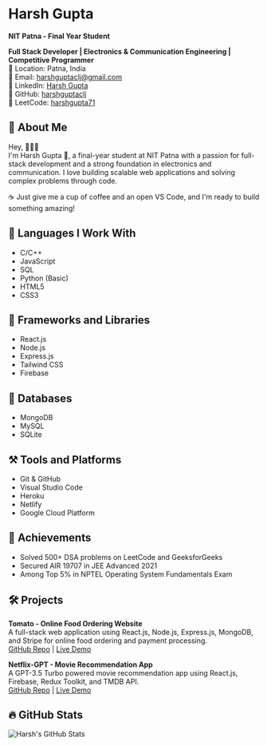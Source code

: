 # Harsh Gupta

**NIT Patna - Final Year Student**

**Full Stack Developer | Electronics & Communication Engineering | Competitive Programmer**  
📍 Location: Patna, India  
📧 Email: [harshguptaclj@gmail.com](mailto:harshguptaclj@gmail.com)  
🔗 LinkedIn: [Harsh Gupta](https://www.linkedin.com/in/harshgupta)  
💼 GitHub: [harshguptaclj](https://github.com/harshguptaclj)  
🧩 LeetCode: [harshgupta71](https://leetcode.com/u/harshgupta71/)


## 🌟 About Me

Hey, 🙋🏼‍♂️  
I'm Harsh Gupta 🤠, a final-year student at NIT Patna with a passion for full-stack development and a strong foundation in electronics and communication. I love building scalable web applications and solving complex problems through code.

☕ Just give me a cup of coffee and an open VS Code, and I'm ready to build something amazing!

## 💪 Languages I Work With

- C/C++
- JavaScript
- SQL
- Python (Basic)
- HTML5
- CSS3

## 🚀 Frameworks and Libraries

- React.js
- Node.js
- Express.js
- Tailwind CSS
- Firebase

## 🏪 Databases

- MongoDB
- MySQL
- SQLite

## ⚒️ Tools and Platforms

- Git & GitHub
- Visual Studio Code
- Heroku
- Netlify
- Google Cloud Platform

## 🎯 Achievements

- Solved 500+ DSA problems on LeetCode and GeeksforGeeks
- Secured AIR 19707 in JEE Advanced 2021
- Among Top 5% in NPTEL Operating System Fundamentals Exam

## 🛠️ Projects

**Tomato - Online Food Ordering Website**  
A full-stack web application using React.js, Node.js, Express.js, MongoDB, and Stripe for online food ordering and payment processing.  
[GitHub Repo](https://github.com/harshguptaclj/tomato) | [Live Demo](https://example.com/tomato)

**Netflix-GPT - Movie Recommendation App**  
A GPT-3.5 Turbo powered movie recommendation app using React.js, Firebase, Redux Toolkit, and TMDB API.  
[GitHub Repo](https://github.com/harshguptaclj/netflix-gpt) | [Live Demo](https://example.com/netflix-gpt)

## 🔥 GitHub Stats

![Harsh's GitHub Stats](https://github-readme-stats.vercel.app/api?username=harshguptaclj&show_icons=true&hide_title=true&hide=prs&count_private=true&include_all_commits=true&theme=radical)

